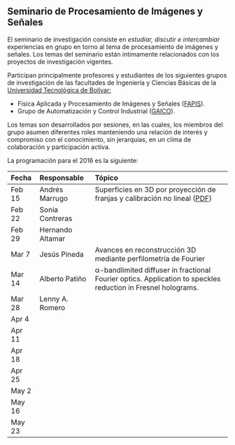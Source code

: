 
## Seminario de Procesamiento de Imágenes y Señales

El seminario de investigación consiste en *estudiar, discutir e intercambiar* experiencias en grupo en torno al tema de procesamiento de imágenes y señales. Los temas del seminario están intimamente relacionados con los proyectos de investigación vigentes. 

Participan principalmente profesores y estudiantes de los siguientes grupos de investigación de las facultades de Ingeniería y Ciencias Básicas de la [Universidad Tecnológica de Bolívar:](http://www.unitecnologica.edu.co/ "Universidad Tecnológica de Bolívar | Una institución con vocación empresarial e internacional")

- Física Aplicada y Procesamiento de Imágenes y Señales ([FAPIS](http://scienti.colciencias.gov.co:8080/gruplac/jsp/visualiza/visualizagr.jsp?nro=00000000012959 "GrupLAC - Plataforma SCienTI - Colombia")).
- Grupo de Automatización y Control Industrial ([GAICO](http://scienti.colciencias.gov.co:8080/gruplac/jsp/visualiza/visualizagr.jsp?nro=00000000003446 "GrupLAC - Plataforma SCienTI - Colombia")).

Los temas son desarrollados por sesiones, en las cuales, los miembros del grupo asumen diferentes roles manteniendo una relación de interés y compromiso con el conocimiento, sin jerarquías, en un clima de colaboración y participación activa.

La programación para el 2016 es la siguiente:


| Fecha  | Responsable      | Tópico                                                                                                       |  
| :----- | :--------------- | :----------------------------------------------------------------------------------------------------------- |  
| Feb 15 | Andrés Marrugo   | Superficies en 3D por proyección de franjas y calibración no lineal ([PDF][1])                               |  
| Feb 22 | Sonia Contreras  |                                                                                                              |  
| Feb 29 | Hernando Altamar |                                                                                                              |  
| Mar 7  | Jesús Pineda     | Avances en reconstrucción 3D mediante perfilometría de Fourier                                               |  
| Mar 14 | Alberto Patiño   | α-bandlimited diffuser in fractional Fourier optics. Application to speckles reduction in Fresnel holograms. |  
| Mar 28 | Lenny A. Romero  |                                                                                                              |  
| Apr 4  |                  |                                                                                                              |  
| Apr 11 |                  |                                                                                                              |  
| Apr 18 |                  |                                                                                                              |  
| Apr 25 |                  |                                                                                                              |  
| May 2  |                  |                                                                                                              |  
| May 16 |                  |                                                                                                              |  
| May 23 |                  |                                                                                                              |  


[1]: papers/Juan_E_Ortuno_2009.pdf





